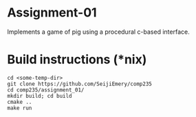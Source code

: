
# Assignment-01

Implements a game of pig using a procedural c-based interface.

# Build instructions (\*nix)
    cd <some-temp-dir>
    git clone https://github.com/SeijiEmery/comp235
    cd comp235/assignment_01/
    mkdir build; cd build
    cmake ..
    make run
